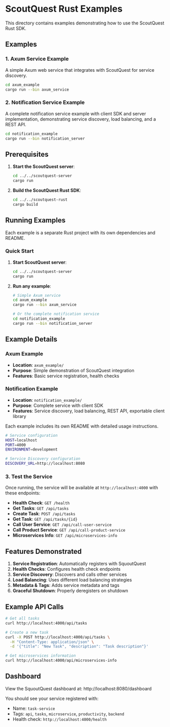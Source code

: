# ScoutQuest Rust Examples

This directory contains examples demonstrating how to use the ScoutQuest Rust SDK.

## Examples

### 1. Axum Service Example

A simple Axum web service that integrates with ScoutQuest for service discovery.

```bash
cd axum_example
cargo run --bin axum_service
```

### 2. Notification Service Example

A complete notification service example with client SDK and server implementation, demonstrating service discovery, load balancing, and a REST API.

```bash
cd notification_example
cargo run --bin notification_server
```

## Prerequisites

1. **Start the ScoutQuest server**:
   ```bash
   cd ../../scoutquest-server
   cargo run
   ```

2. **Build the ScoutQuest Rust SDK**:
   ```bash
   cd ../../scoutquest-rust
   cargo build
   ```

## Running Examples

Each example is a separate Rust project with its own dependencies and README.

### Quick Start

1. **Start ScoutQuest server**:
   ```bash
   cd ../../scoutquest-server
   cargo run
   ```

2. **Run any example**:
   ```bash
   # Simple Axum service
   cd axum_example
   cargo run --bin axum_service

   # Or the complete notification service
   cd notification_example
   cargo run --bin notification_server
   ```

## Example Details

### Axum Example
- **Location**: `axum_example/`
- **Purpose**: Simple demonstration of ScoutQuest integration
- **Features**: Basic service registration, health checks

### Notification Example
- **Location**: `notification_example/`
- **Purpose**: Complete service with client SDK
- **Features**: Service discovery, load balancing, REST API, exportable client library

Each example includes its own README with detailed usage instructions.

```bash
# Service configuration
HOST=localhost
PORT=4000
ENVIRONMENT=development

# Service Discovery configuration
DISCOVERY_URL=http://localhost:8080
```

### 3. Test the Service

Once running, the service will be available at `http://localhost:4000` with these endpoints:

- **Health Check**: `GET /health`
- **Get Tasks**: `GET /api/tasks`
- **Create Task**: `POST /api/tasks`
- **Get Task**: `GET /api/tasks/{id}`
- **Call User Service**: `GET /api/call-user-service`
- **Call Product Service**: `GET /api/call-product-service`
- **Microservices Info**: `GET /api/microservices-info`

## Features Demonstrated

1. **Service Registration**: Automatically registers with SquoutQuest
2. **Health Checks**: Configures health check endpoints
3. **Service Discovery**: Discovers and calls other services
4. **Load Balancing**: Uses different load balancing strategies
5. **Metadata & Tags**: Adds service metadata and tags
6. **Graceful Shutdown**: Properly deregisters on shutdown

## Example API Calls

```bash
# Get all tasks
curl http://localhost:4000/api/tasks

# Create a new task
curl -X POST http://localhost:4000/api/tasks \
  -H "Content-Type: application/json" \
  -d '{"title": "New Task", "description": "Task description"}'

# Get microservices information
curl http://localhost:4000/api/microservices-info
```

## Dashboard

View the SquoutQuest dashboard at: http://localhost:8080/dashboard

You should see your service registered with:
- Name: `task-service`
- Tags: `api`, `tasks`, `microservice`, `productivity`, `backend`
- Health check: `http://localhost:4000/health`
